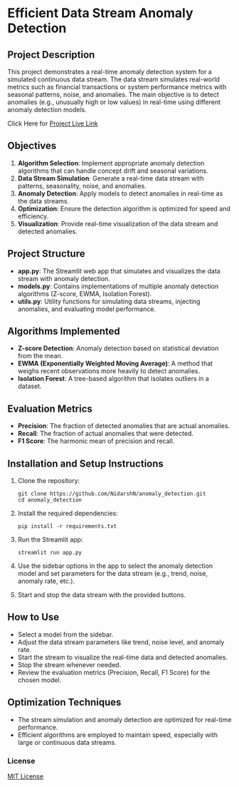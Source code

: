 # Efficient Data Stream Anomaly Detection

## Project Description

This project demonstrates a real-time anomaly detection system for a simulated continuous data stream. The data stream simulates real-world metrics such as financial transactions or system performance metrics with seasonal patterns, noise, and anomalies. The main objective is to detect anomalies (e.g., unusually high or low values) in real-time using different anomaly detection models.

Click Here for [Project Live Link](https://datastream-anomalydetection-ntech.streamlit.app/)

## Objectives

1. **Algorithm Selection**: Implement appropriate anomaly detection algorithms that can handle concept drift and seasonal variations.
2. **Data Stream Simulation**: Generate a real-time data stream with patterns, seasonality, noise, and anomalies.
3. **Anomaly Detection**: Apply models to detect anomalies in real-time as the data streams.
4. **Optimization**: Ensure the detection algorithm is optimized for speed and efficiency.
5. **Visualization**: Provide real-time visualization of the data stream and detected anomalies.

## Project Structure

- **app.py**: The Streamlit web app that simulates and visualizes the data stream with anomaly detection.
- **models.py**: Contains implementations of multiple anomaly detection algorithms (Z-score, EWMA, Isolation Forest).
- **utils.py**: Utility functions for simulating data streams, injecting anomalies, and evaluating model performance.
  
## Algorithms Implemented

- **Z-score Detection**: Anomaly detection based on statistical deviation from the mean.
- **EWMA (Exponentially Weighted Moving Average)**: A method that weighs recent observations more heavily to detect anomalies.
- **Isolation Forest**: A tree-based algorithm that isolates outliers in a dataset.

## Evaluation Metrics

- **Precision**: The fraction of detected anomalies that are actual anomalies.
- **Recall**: The fraction of actual anomalies that were detected.
- **F1 Score**: The harmonic mean of precision and recall.

## Installation and Setup Instructions

1. Clone the repository:

   ```terminal
   git clone https://github.com/NidarshN/anomaly_detection.git
   cd anomaly_detection
   ```

2. Install the required dependencies:

   ```terminal
   pip install -r requirements.txt
   ```

3. Run the Streamlit app:

   ```terminal
   streamlit run app.py
   ```

4. Use the sidebar options in the app to select the anomaly detection model and set parameters for the data stream (e.g., trend, noise, anomaly rate, etc.).
5. Start and stop the data stream with the provided buttons.

## How to Use

- Select a model from the sidebar.
- Adjust the data stream parameters like trend, noise level, and anomaly rate.
- Start the stream to visualize the real-time data and detected anomalies.
- Stop the stream whenever needed.
- Review the evaluation metrics (Precision, Recall, F1 Score) for the chosen model.

## Optimization Techniques

- The stream simulation and anomaly detection are optimized for real-time performance.
- Efficient algorithms are employed to maintain speed, especially with large or continuous data streams.

### License

[MIT License](./LICENSE)

